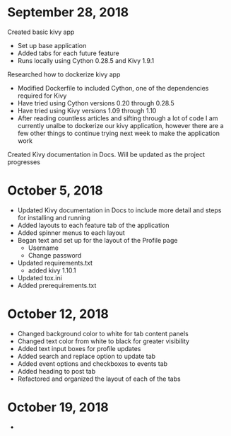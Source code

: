 # September 28, 2018
  Created basic kivy app
  - Set up base application
  - Added tabs for each future feature
  - Runs locally using Cython 0.28.5 and Kivy 1.9.1

  Researched how to dockerize kivy app
  - Modified Dockerfile to included Cython, one of the dependencies required for Kivy
  - Have tried using Cython versions 0.20 through 0.28.5
  - Have tried using Kivy versions 1.09 through 1.10
  - After reading countless articles and sifting through a lot of code I am currently unalbe to dockerize our kivy application, however there are a few other things to continue trying next week to make the application work

  Created Kivy documentation in Docs. Will be updated as the project progresses

# October 5, 2018
  - Updated Kivy documentation in Docs to include more detail and steps for installing and running
  - Added layouts to each feature tab of the application
  - Added spinner menus to each layout
  - Began text and set up for the layout of the Profile page
    - Username
    - Change password
  - Updated requirements.txt
    - added kivy 1.10.1
  - Updated tox.ini
  - Added prerequirements.txt

# October 12, 2018
  - Changed background color to white for tab content panels
  - Changed text color from white to black for greater visibility
  - Added text input boxes for profile updates
  - Added search and replace option to update tab
  - Added event options and checkboxes to events tab
  - Added heading to post tab
  - Refactored and organized the layout of each of the tabs

# October 19, 2018
  -
